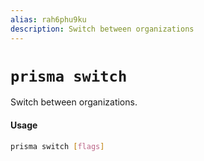 ```yaml
---
alias: rah6phu9ku
description: Switch between organizations
---
```


# `prisma switch`

Switch between organizations.

#### Usage

```sh
prisma switch [flags]
```
